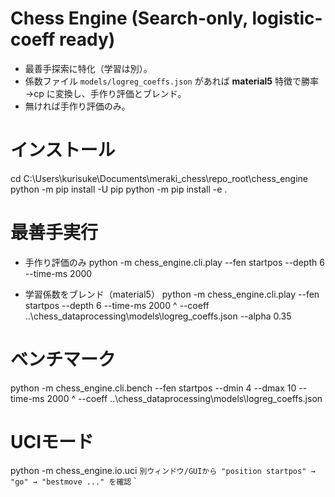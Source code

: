 # Chess Engine (Search-only, logistic-coeff ready)

- 最善手探索に特化（学習は別）。
- 係数ファイル `models/logreg_coeffs.json` があれば **material5** 特徴で勝率→cp に変換し、手作り評価とブレンド。
- 無ければ手作り評価のみ。

# インストール
cd C:\Users\kurisuke\Documents\meraki_chess\repo_root\chess_engine
python -m pip install -U pip
python -m pip install -e .

# 最善手実行

- 手作り評価のみ
python -m chess_engine.cli.play --fen startpos --depth 6 --time-ms 2000

- 学習係数をブレンド（material5）
python -m chess_engine.cli.play --fen startpos --depth 6 --time-ms 2000 ^
  --coeff ..\chess_dataprocessing\models\logreg_coeffs.json --alpha 0.35

# ベンチマーク
python -m chess_engine.cli.bench --fen startpos --dmin 4 --dmax 10 --time-ms 2000 ^
  --coeff ..\chess_dataprocessing\models\logreg_coeffs.json

# UCIモード
python -m chess_engine.io.uci
` 別ウィンドウ/GUIから "position startpos" → "go" → "bestmove ..." を確認 `
`